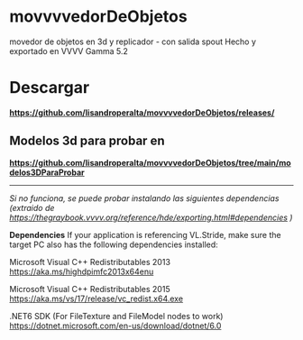 # movvvvedorDeObjetos
movedor de objetos en 3d y replicador - con salida spout
Hecho y exportado en VVVV Gamma 5.2


# Descargar 

**https://github.com/lisandroperalta/movvvvedorDeObjetos/releases/**

## Modelos 3d para probar en

**https://github.com/lisandroperalta/movvvvedorDeObjetos/tree/main/modelos3DParaProbar**





---------------------------------------------------

*Si no funciona, se puede probar instalando las siguientes dependencias (extraido de https://thegraybook.vvvv.org/reference/hde/exporting.html#dependencies )*


**Dependencies**
If your application is referencing VL.Stride, make sure the target PC also has the following dependencies installed:

Microsoft Visual C++ Redistributables 2013 
https://aka.ms/highdpimfc2013x64enu

Microsoft Visual C++ Redistributables 2015 https://aka.ms/vs/17/release/vc_redist.x64.exe

.NET6 SDK (For FileTexture and FileModel nodes to work) https://dotnet.microsoft.com/en-us/download/dotnet/6.0



